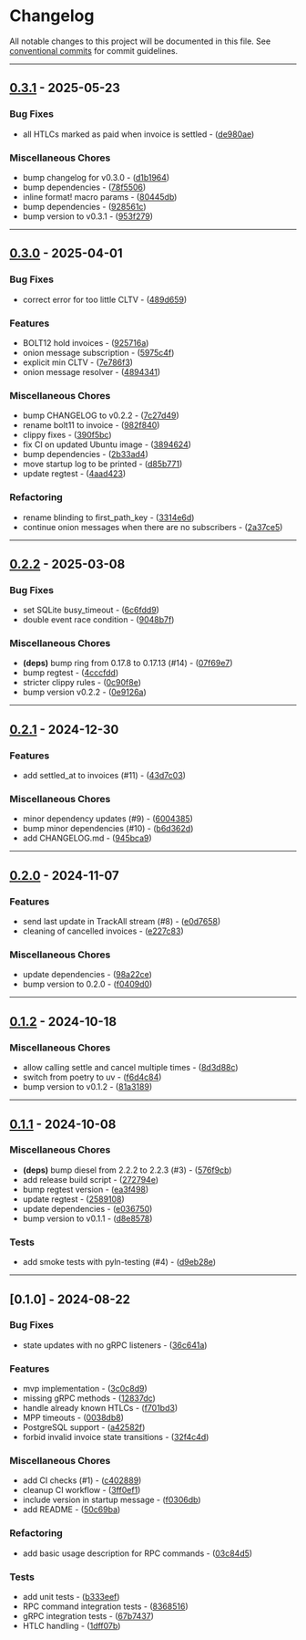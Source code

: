 # Changelog

All notable changes to this project will be documented in this file. See [conventional commits](https://www.conventionalcommits.org/) for commit guidelines.

---
## [0.3.1](https://github.com/BoltzExchange/hold/compare/v0.3.0..v0.3.1) - 2025-05-23

### Bug Fixes

- all HTLCs marked as paid when invoice is settled - ([de980ae](https://github.com/BoltzExchange/hold/commit/de980aed6e74615eb6f39b22db2069e92d958ed3))

### Miscellaneous Chores

- bump changelog for v0.3.0 - ([d1b1964](https://github.com/BoltzExchange/hold/commit/d1b196412db2f645f14050f3cb27eadce0f86069))
- bump dependencies - ([78f5506](https://github.com/BoltzExchange/hold/commit/78f5506e85c4eee5e246ce13f5d0635474ffaded))
- inline format! macro params - ([80445db](https://github.com/BoltzExchange/hold/commit/80445dbec573590934203db8f81e2f3b3e40969d))
- bump dependencies - ([928561c](https://github.com/BoltzExchange/hold/commit/928561cefd1b4e18a05dfbf9964174ce7d34a9f1))
- bump version to v0.3.1 - ([953f279](https://github.com/BoltzExchange/hold/commit/953f2790df72ae99650bea8e360607e918b1d1a9))

---
## [0.3.0](https://github.com/BoltzExchange/hold/compare/v0.2.2..v0.3.0) - 2025-04-01

### Bug Fixes

- correct error for too little CLTV - ([489d659](https://github.com/BoltzExchange/hold/commit/489d6596bd9b454c18ddc365fb7d3cab5d721d9e))

### Features

- BOLT12 hold invoices - ([925716a](https://github.com/BoltzExchange/hold/commit/925716ae82b91468c8ad95f7ef8b2d08b41e4f27))
- onion message subscription - ([5975c4f](https://github.com/BoltzExchange/hold/commit/5975c4fb0eb7ca919b023c944b11f23197095df4))
- explicit min CLTV - ([7e786f3](https://github.com/BoltzExchange/hold/commit/7e786f33c8bc8bc3fa496096272141e99d610e49))
- onion message resolver - ([4894341](https://github.com/BoltzExchange/hold/commit/4894341e7381b0a6322b14353afb9b3b5a3f125d))

### Miscellaneous Chores

- bump CHANGELOG to v0.2.2 - ([7c27d49](https://github.com/BoltzExchange/hold/commit/7c27d49e11c35400d9281ce15a2b9900944f4729))
- rename bolt11 to invoice - ([982f840](https://github.com/BoltzExchange/hold/commit/982f8402244fc294ee045a9a6e032cff9080ad84))
- clippy fixes - ([390f5bc](https://github.com/BoltzExchange/hold/commit/390f5bc4182c48b313fd057a56c72fbcbf39bdc7))
- fix CI on updated Ubuntu image - ([3894624](https://github.com/BoltzExchange/hold/commit/38946242b716ab0cc90b5aced464fcbaf5748710))
- bump dependencies - ([2b33ad4](https://github.com/BoltzExchange/hold/commit/2b33ad41f3ca6ca62ade6e9b46b2f7e47adf059e))
- move startup log to be printed - ([d85b771](https://github.com/BoltzExchange/hold/commit/d85b7716dd927a2b3b872c92cf701ec94368e3d3))
- update regtest - ([4aad423](https://github.com/BoltzExchange/hold/commit/4aad423e9970dd8886bb2b292f0e69b2991f4dd0))

### Refactoring

- rename blinding to first_path_key - ([3314e6d](https://github.com/BoltzExchange/hold/commit/3314e6d41a3a1e520ebb4223afc7df96a19614cb))
- continue onion messages when there are no subscribers - ([2a37ce5](https://github.com/BoltzExchange/hold/commit/2a37ce50ff7450e571aaff56c6f3cdc7e442a2eb))

---
## [0.2.2](https://github.com/BoltzExchange/hold/compare/v0.2.1..v0.2.2) - 2025-03-08

### Bug Fixes

- set SQLite busy_timeout - ([6c6fdd9](https://github.com/BoltzExchange/hold/commit/6c6fdd9cdd268cae4a95226c0bd227b731a362cd))
- double event race condition - ([9048b7f](https://github.com/BoltzExchange/hold/commit/9048b7f5579ef15e530d1b8309765c5adad93ade))

### Miscellaneous Chores

- **(deps)** bump ring from 0.17.8 to 0.17.13 (#14) - ([07f69e7](https://github.com/BoltzExchange/hold/commit/07f69e75b68ac2b670ce6ebcdf064cf3cf3271a6))
- bump regtest - ([4cccfdd](https://github.com/BoltzExchange/hold/commit/4cccfddb2bae083e05b68867cfd3867ebcbcaf34))
- stricter clippy rules - ([0c90f8e](https://github.com/BoltzExchange/hold/commit/0c90f8e206776ce2ccc9b58594285ae990aa9a23))
- bump version v0.2.2 - ([0e9126a](https://github.com/BoltzExchange/hold/commit/0e9126a70a09ef009e82071df00d6c52d7f979bb))

---
## [0.2.1](https://github.com/BoltzExchange/hold/compare/v0.2.0..v0.2.1) - 2024-12-30

### Features

- add settled_at to invoices (#11) - ([43d7c03](https://github.com/BoltzExchange/hold/commit/43d7c03db135f601a7778eeb76ac08321a40ede2))

### Miscellaneous Chores

- minor dependency updates (#9) - ([6004385](https://github.com/BoltzExchange/hold/commit/6004385bf0b7382aab7824cbadd251ba17e6a962))
- bump minor dependencies (#10) - ([b6d362d](https://github.com/BoltzExchange/hold/commit/b6d362d92c65dc0156b354ee834c6a5ff11c9da6))
- add CHANGELOG.md - ([945bca9](https://github.com/BoltzExchange/hold/commit/945bca9779cff2c91631a0e9b4246545069206cf))

---
## [0.2.0](https://github.com/BoltzExchange/hold/compare/v0.1.2..v0.2.0) - 2024-11-07

### Features

- send last update in TrackAll stream (#8) - ([e0d7658](https://github.com/BoltzExchange/hold/commit/e0d76583fe4e36c9ffdb4fdd5a2b807a8fe8cd6f))
- cleaning of cancelled invoices - ([e227c83](https://github.com/BoltzExchange/hold/commit/e227c83a3a3ef9d80995b73443ee272161d3e85f))

### Miscellaneous Chores

- update dependencies - ([98a22ce](https://github.com/BoltzExchange/hold/commit/98a22ce01690570e0cf62b4cd8e7a3bde19a453b))
- bump version to 0.2.0 - ([f0409d0](https://github.com/BoltzExchange/hold/commit/f0409d013da25516867bcc0576d22708c466b2f0))

---
## [0.1.2](https://github.com/BoltzExchange/hold/compare/v0.1.1..v0.1.2) - 2024-10-18

### Miscellaneous Chores

- allow calling settle and cancel multiple times - ([8d3d88c](https://github.com/BoltzExchange/hold/commit/8d3d88cea3a41246b691bde9415034a53c84bdb2))
- switch from poetry to uv - ([f6d4c84](https://github.com/BoltzExchange/hold/commit/f6d4c840ffab643e6e1165fab5f6a1d9c5fbea35))
- bump version to v0.1.2 - ([81a3189](https://github.com/BoltzExchange/hold/commit/81a3189c2b85bf45b65dbbfe3cfe629cbacc16d8))

---
## [0.1.1](https://github.com/BoltzExchange/hold/compare/v0.1.0..v0.1.1) - 2024-10-08

### Miscellaneous Chores

- **(deps)** bump diesel from 2.2.2 to 2.2.3 (#3) - ([576f9cb](https://github.com/BoltzExchange/hold/commit/576f9cb769859b01302c21a92400f62fdd4daa0c))
- add release build script - ([272794e](https://github.com/BoltzExchange/hold/commit/272794e6954ec18121dda4da78cef918e93ff2b2))
- bump regtest version - ([ea3f498](https://github.com/BoltzExchange/hold/commit/ea3f4985756ff667206ad3a67e86726b358f1009))
- update regtest - ([2589108](https://github.com/BoltzExchange/hold/commit/25891089081c967cd897cb6f084c3a0b715d3c4e))
- update dependencies - ([e036750](https://github.com/BoltzExchange/hold/commit/e03675092a50a183a214632805a2c1e6455c58f2))
- bump version to v0.1.1 - ([d8e8578](https://github.com/BoltzExchange/hold/commit/d8e8578a6fe82688c5ccef14ba12b1ca7280088e))

### Tests

- add smoke tests with pyln-testing (#4) - ([d9eb28e](https://github.com/BoltzExchange/hold/commit/d9eb28ea6238a25dc297b42446721ce8ad2f672f))

---
## [0.1.0] - 2024-08-22

### Bug Fixes

- state updates with no gRPC listeners - ([36c641a](https://github.com/BoltzExchange/hold/commit/36c641a42c5b1b8a798b643a12da5ded464d5b5a))

### Features

- mvp implementation - ([3c0c8d9](https://github.com/BoltzExchange/hold/commit/3c0c8d90abf014455e478273d01fd8b13a4e75d4))
- missing gRPC methods - ([12837dc](https://github.com/BoltzExchange/hold/commit/12837dc267f592affb686d4326940f97e6f8dc62))
- handle already known HTLCs - ([f701bd3](https://github.com/BoltzExchange/hold/commit/f701bd3853d399a4ee95beb30bdf5e616b3178a6))
- MPP timeouts - ([0038db8](https://github.com/BoltzExchange/hold/commit/0038db826b3ae2e16f33029a666fc434f656cbac))
- PostgreSQL support - ([a42582f](https://github.com/BoltzExchange/hold/commit/a42582f6385b1d3ee9d18d5fa4a0cf0ec19309d8))
- forbid invalid invoice state transitions - ([32f4c4d](https://github.com/BoltzExchange/hold/commit/32f4c4dedb9a4f0c338fb0a2d2e825147f205cdf))

### Miscellaneous Chores

- add CI checks (#1) - ([c402889](https://github.com/BoltzExchange/hold/commit/c4028892e5e0e24ad3800d91858f74559a1a8f87))
- cleanup CI workflow - ([3ff0ef1](https://github.com/BoltzExchange/hold/commit/3ff0ef1be54455b6c640a29a56c60395af2a9dbd))
- include version in startup message - ([f0306db](https://github.com/BoltzExchange/hold/commit/f0306db119a1be4491d6ddc67dc97fe0cecbc559))
- add README - ([50c69ba](https://github.com/BoltzExchange/hold/commit/50c69bada94c49886e22b2e96927f4f4fb367e49))

### Refactoring

- add basic usage description for RPC commands - ([03c84d5](https://github.com/BoltzExchange/hold/commit/03c84d5f8d1b580b3576d03a136dda315416daf1))

### Tests

- add unit tests - ([b333eef](https://github.com/BoltzExchange/hold/commit/b333eefee1225c92c7e9409055795f5b390503f2))
- RPC command integration tests - ([8368516](https://github.com/BoltzExchange/hold/commit/8368516bdaab31564b28c705ed3695d6cc42d358))
- gRPC integration tests - ([67b7437](https://github.com/BoltzExchange/hold/commit/67b7437ec0b79ff9915370b168128861de4b3fd9))
- HTLC handling - ([1dff07b](https://github.com/BoltzExchange/hold/commit/1dff07b65c6db75803f8ecff63a4f700be96f728))

<!-- generated by git-cliff -->
